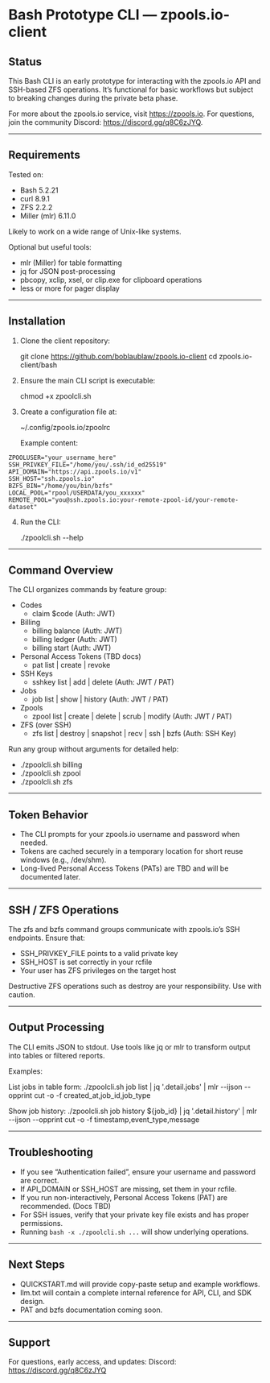 # Bash Prototype CLI — zpools.io-client

## Status
This Bash CLI is an early prototype for interacting with the zpools.io API and SSH-based ZFS operations.
It’s functional for basic workflows but subject to breaking changes during the private beta phase.

For more about the zpools.io service, visit https://zpools.io.
For questions, join the community Discord: https://discord.gg/q8C6zJYQ.

---

## Requirements
Tested on:
- Bash 5.2.21
- curl 8.9.1
- ZFS 2.2.2
- Miller (mlr) 6.11.0

Likely to work on a wide range of Unix-like systems.

Optional but useful tools:
- mlr (Miller) for table formatting
- jq for JSON post-processing
- pbcopy, xclip, xsel, or clip.exe for clipboard operations
- less or more for pager display

---

## Installation
1. Clone the client repository:

   git clone https://github.com/boblaublaw/zpools.io-client
   cd zpools.io-client/bash

2. Ensure the main CLI script is executable:

   chmod +x zpoolcli.sh

3. Create a configuration file at:

   ~/.config/zpools.io/zpoolrc

   Example content:
```
ZPOOLUSER="your_username_here"
SSH_PRIVKEY_FILE="/home/you/.ssh/id_ed25519"
API_DOMAIN="https://api.zpools.io/v1"
SSH_HOST="ssh.zpools.io"
BZFS_BIN="/home/you/bin/bzfs"
LOCAL_POOL="rpool/USERDATA/you_xxxxxx"
REMOTE_POOL="you@ssh.zpools.io:your-remote-zpool-id/your-remote-dataset"
```

4. Run the CLI:

   ./zpoolcli.sh --help

---

## Command Overview
The CLI organizes commands by feature group:

- Codes
  - claim $code (Auth: JWT)
 - Billing
   - billing balance  (Auth: JWT)
   - billing ledger (Auth: JWT)
   - billing start (Auth: JWT)
 - Personal Access Tokens (TBD docs)
   - pat list | create | revoke
 - SSH Keys
   - sshkey list | add | delete (Auth: JWT / PAT)
 - Jobs
   - job list | show | history (Auth: JWT / PAT)
 - Zpools
   - zpool list | create | delete | scrub | modify (Auth: JWT / PAT)
 - ZFS (over SSH)
   - zfs list | destroy | snapshot | recv | ssh | bzfs (Auth: SSH Key)
 
Run any group without arguments for detailed help:
 - ./zpoolcli.sh billing
 - ./zpoolcli.sh zpool
 - ./zpoolcli.sh zfs

---

## Token Behavior
 - The CLI prompts for your zpools.io username and password when needed.
 - Tokens are cached securely in a temporary location for short reuse windows (e.g., /dev/shm).
 - Long-lived Personal Access Tokens (PATs) are TBD and will be documented later.

---

## SSH / ZFS Operations
The zfs and bzfs command groups communicate with zpools.io’s SSH endpoints.
Ensure that:
- SSH_PRIVKEY_FILE points to a valid private key
- SSH_HOST is set correctly in your rcfile
- Your user has ZFS privileges on the target host

Destructive ZFS operations such as destroy are your responsibility.
Use with caution.

---

## Output Processing
The CLI emits JSON to stdout.
Use tools like jq or mlr to transform output into tables or filtered reports.

Examples:

List jobs in table form:
./zpoolcli.sh job list | jq '.detail.jobs' | mlr --ijson --opprint cut -o -f created_at,job_id,job_type

Show job history:
./zpoolcli.sh job history ${job_id} | jq '.detail.history' | mlr --ijson --opprint cut -o -f timestamp,event_type,message

---

## Troubleshooting
- If you see “Authentication failed”, ensure your username and password are correct.
- If API_DOMAIN or SSH_HOST are missing, set them in your rcfile.
- If you run non-interactively, Personal Access Tokens (PAT) are recommended. (Docs TBD)
- For SSH issues, verify that your private key file exists and has proper permissions.
- Running `bash -x ./zpoolcli.sh ...` will show underlying operations.

---

## Next Steps
- QUICKSTART.md will provide copy-paste setup and example workflows.
- llm.txt will contain a complete internal reference for API, CLI, and SDK design.
- PAT and bzfs documentation coming soon.

---

## Support
For questions, early access, and updates:
Discord: https://discord.gg/q8C6zJYQ

